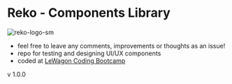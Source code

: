 # Reko - Components Library

![reko-logo-sm](https://user-images.githubusercontent.com/44790691/58211467-4861b600-7cec-11e9-9672-531340ec5325.png)

- feel free to leave any comments, improvements or thoughts as an issue! 
- repo for testing and designing UI/UX components
- coded at [LeWagon Coding Bootcamp](https://www.lewagon.com/berlin)

v 1.0.0
